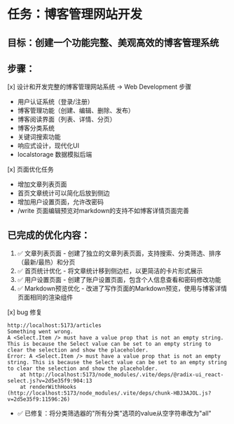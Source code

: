 # 任务：博客管理网站开发

## 目标：创建一个功能完整、美观高效的博客管理系统

## 步骤：
[x] 设计和开发完整的博客管理网站系统 → Web Development 步骤
  - 用户认证系统（登录/注册）
  - 博客管理功能（创建、编辑、删除、发布）
  - 博客阅读界面（列表、详情、分页）
  - 博客分类系统
  - 关键词搜索功能
  - 响应式设计，现代化UI
  - localstorage 数据模拟后端

[x] 页面优化任务
  - 增加文章列表页面
  - 首页文章统计可以简化后放到侧边
  - 增加用户设置页面，允许改密码
  - /write 页面编辑预览对markdown的支持不如博客详情页面完善

## 已完成的优化内容：
1. ✅ 文章列表页面 - 创建了独立的文章列表页面，支持搜索、分类筛选、排序（最新/最热）和分页
2. ✅ 首页统计优化 - 将文章统计移到侧边栏，以更简洁的卡片形式展示
3. ✅ 用户设置页面 - 创建了账户设置页面，包含个人信息查看和密码修改功能
4. ✅ Markdown预览优化 - 改进了写作页面的Markdown预览，使用与博客详情页面相同的渲染组件

[x] bug 修复
```
http://localhost:5173/articles
Something went wrong.
A <Select.Item /> must have a value prop that is not an empty string. This is because the Select value can be set to an empty string to clear the selection and show the placeholder.
Error: A <Select.Item /> must have a value prop that is not an empty string. This is because the Select value can be set to an empty string to clear the selection and show the placeholder.
    at http://localhost:5173/node_modules/.vite/deps/@radix-ui_react-select.js?v=2d5e35f9:904:13
    at renderWithHooks (http://localhost:5173/node_modules/.vite/deps/chunk-HBJ3AJOL.js?v=2d5e35f9:11596:26)
```
- ✅ 已修复：将分类筛选器的"所有分类"选项的value从空字符串改为"all"
